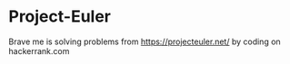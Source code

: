 # Project-Euler
Brave me is solving problems from https://projecteuler.net/ by coding on hackerrank.com
